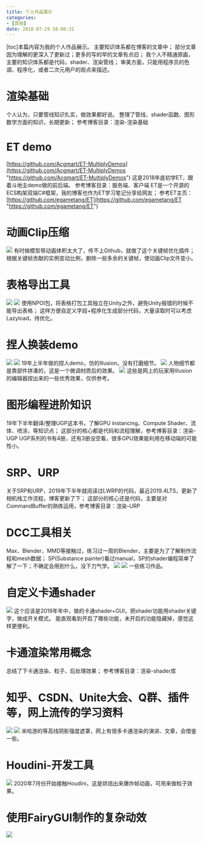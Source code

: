 ```yaml
---
title: 个人作品展示
categories:
- [其他]
date: 2018-07-29 18:08:31
---
```


\[toc\]本篇内容为我的个人作品展示。 主要知识体系都在博客的文章中； 部分文章因为理解的更深入了更新过；更多的写的早的文章有点旧； 我个人不精通原画，主要的知识体系都是代码，shader、渲染管线； 审美方面，只能用程序员的色调、程序化，或者二次元用户的观点来描述。

# 渲染基础

个人认为，只要管线知识扎实，做效果都好说。 整理了管线、shader函数、图形数学方面的知识，长期更新； 参考博客目录：渲染-渲染基础

# ET demo

[https://github.com/Acgmart/ET-MultiplyDemos](https://github.com/Acgmart/ET-MultiplyDemos "https://github.com/Acgmart/ET-MultiplyDemos") 这是2018年底初学ET，跟着斗地主demo做的前后端。 参考博客目录：服务端、客户端 ET是一个开源的ECS构架双端C#框架，我的博客也作为ET学习笔记分享给网友； 参考ET主页：[https://github.com/egametang/ET](https://github.com/egametang/ET "https://github.com/egametang/ET")

# 动画Clip压缩

![](https://img.acgmart.com/uploads/article/other/for_job/1.jpg) 有时候模型带动画体积太大了，传不上Github，就做了这个关键帧优化插件； 根据关键帧贡献的实例变动比例，删除一些多余的关键帧，使动画Clip文件变小。

# 表格导出工具

![](https://img.acgmart.com/uploads/article/other/for_job/2.png) ![](https://img.acgmart.com/uploads/article/other/for_job/3.png) 使用NPOI包，将表格打包工具独立在Unity之外，避免Unity报错的时候不能导出表格； 这样方便自定义字段+程序化生成部分代码，大量读取时可以考虑Lazyload，待优化。

# 捏人换装demo

![](https://img.acgmart.com/uploads/article/other/for_job/4.png) ![](https://img.acgmart.com/uploads/article/other/for_job/5.gif) 19年上半年做的捏人demo，仿的Illusion，没有打磨细节。 ![](https://img.acgmart.com/uploads/article/other/for_job/6.jpg) 人物细节都是靠部件拼凑的，这是一个微调材质后的效果。 ![](https://img.acgmart.com/uploads/article/other/for_job/7.png) 这些是网上的玩家用Illusion的编辑器捏出来的一些优秀效果，仅供参考。

# 图形编程进阶知识

19年下半年翻译/整理UGP这本书，了解GPU instancing、Compute Shader、流体、喷涂，等知识点； 这部分的核心都是代码和流程理解，参考博客目录：渲染-UGP UGP系列的书有4册，还有3册没空看，很多GPU效果能利用在移动端的可能性小。

# SRP、URP

关于SRP和URP，2019年下半年就阅读过LWRP的代码，最近2019.4LTS，更新了相机栈工作流程，博客更新了下； 这部分的核心还是代码，主要是对CommandBuffer的熟练运用，参考博客目录：渲染-URP

# DCC工具相关

Max、Blender、MMD等接触过，练习过一周的Blender，主要是为了了解制作流程和mesh数据； SP(Substance painter)看过manual，SP的shader编程简单了解了一下；不确定会用到什么，没下力气学。 ![](https://img.acgmart.com/uploads/article/other/for_job/8.jpg) ![](https://img.acgmart.com/uploads/article/other/for_job/9.jpg) 一些练习作品。

# 自定义卡通shader

![](https://img.acgmart.com/uploads/article/other/for_job/10.png) 这个应该是2019年年中，做的卡通shader+GUI，把shader功能用shader关键字，做成开关模式。 能直观看到开启了哪些功能，未开启的功能隐藏掉，感觉这样更便利。

# 卡通渲染常用概念

总结了下卡通渲染、粒子、后处理效果； 参考博客目录：渲染-shader库

# 知乎、CSDN、Unite大会、Q群、插件等，网上流传的学习资料

![](https://img.acgmart.com/uploads/article/other/for_job/11.png) ![](https://img.acgmart.com/uploads/article/other/for_job/12.png) 米哈游的等高线阴影强度遮罩，网上有很多卡通渲染的演讲、文章，会借鉴一些。

# Houdini-开发工具

![](https://img.acgmart.com/uploads/article/other/for_job/13.png) 2020年7月份开始接触Houdini，这是烘焙出来爆炸帧动画，可用来做粒子效果。

# 使用FairyGUI制作的复杂动效

![](https://img.acgmart.com/uploads/article/other/for_job/14.gif)